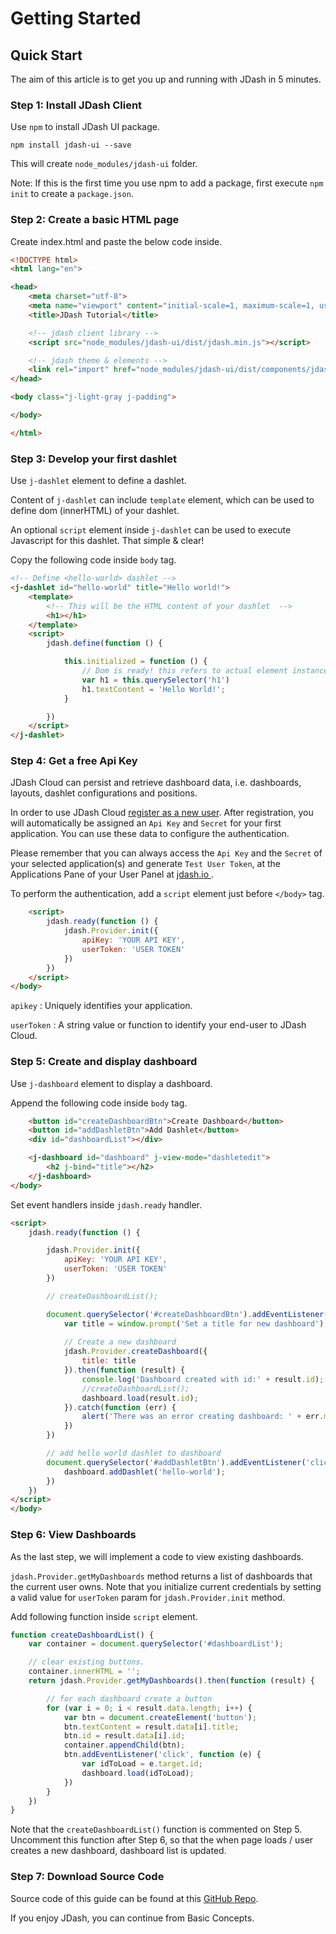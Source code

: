 # Getting Started

## Quick Start
The aim of this article is to get you up and running with JDash in 5 minutes.

### Step 1: Install JDash Client
Use ``npm`` to install JDash UI package.

```no-highlight
npm install jdash-ui --save
```

This will create ``node_modules/jdash-ui`` folder.

Note: If this is the first time you use npm to add a package, first execute ``npm init`` to create a ``package.json``.

### Step 2: Create a basic HTML page
Create index.html and paste the below code inside.

```html
<!DOCTYPE html>
<html lang="en">

<head>
    <meta charset="utf-8">
    <meta name="viewport" content="initial-scale=1, maximum-scale=1, user-scalable=no" />
    <title>JDash Tutorial</title>

    <!-- jdash client library -->
    <script src="node_modules/jdash-ui/dist/jdash.min.js"></script>

    <!-- jdash theme & elements -->
    <link rel="import" href="node_modules/jdash-ui/dist/components/jdash.html">
</head>

<body class="j-light-gray j-padding">

</body>

</html>
```

### Step 3: Develop your first dashlet
Use `j-dashlet` element to define a dashlet. 

Content of `j-dashlet` can include `template` element, which can be used to define dom (innerHTML) of your dashlet. 

An optional `script` element inside `j-dashlet` can be used to execute Javascript for this dashlet. That simple & clear!

Copy the following code inside `body` tag. 

```html
<!-- Define <hello-world> dashlet -->
<j-dashlet id="hello-world" title="Hello world!">
    <template>
        <!-- This will be the HTML content of your dashlet  -->
        <h1></h1>
    </template>
    <script>
        jdash.define(function () {

            this.initialized = function () {
                // Dom is ready! this refers to actual element instance.
                var h1 = this.querySelector('h1')
                h1.textContent = 'Hello World!';
            }

        })
    </script>
</j-dashlet>
```

### Step 4: Get a free Api Key
JDash Cloud can persist and retrieve dashboard data, i.e. dashboards, layouts, dashlet configurations and positions.

In order to use JDash Cloud <a href="https://app.jdash.io/#!/app/account/register" target="_blank">register as a new user</a>. After registration, you will automatically be assigned an ``Api Key`` and ``Secret`` for your first application. You can use these data to configure the authentication.

Please remember that you can always access the ``Api Key`` and the ``Secret`` of your selected application(s) and generate ``Test User Token``, at the Applications Pane of your User Panel at <a href="https://app.jdash.io" target="_blank">jdash.io </a>.

To perform the authentication, add a `script` element just before `</body>` tag.

```html
    <script>
        jdash.ready(function () {
            jdash.Provider.init({
                apiKey: 'YOUR API KEY',
                userToken: 'USER TOKEN'
            })
        })
    </script>
</body>
```
`apikey`
:  Uniquely identifies your application.

`userToken`
:  A string value or function to identify your end-user to JDash Cloud.

### Step 5: Create and display dashboard
Use `j-dashboard` element to display a dashboard. 

Append the following code inside `body` tag.

```html
    <button id="createDashboardBtn">Create Dashboard</button>
    <button id="addDashletBtn">Add Dashlet</button>
    <div id="dashboardList"></div>

    <j-dashboard id="dashboard" j-view-mode="dashletedit">
        <h2 j-bind="title"></h2>
    </j-dashboard>
</body>
```

Set event handlers inside `jdash.ready` handler.

```html
<script>
    jdash.ready(function () {

        jdash.Provider.init({
            apiKey: 'YOUR API KEY',
            userToken: 'USER TOKEN'
        })

        // createDashboardList();

        document.querySelector('#createDashboardBtn').addEventListener('click', function () {
            var title = window.prompt('Set a title for new dashboard');
 
            // Create a new dashboard
            jdash.Provider.createDashboard({
                title: title
            }).then(function (result) {
                console.log('Dashboard created with id:' + result.id);
                //createDashboardList();
                dashboard.load(result.id);
            }).catch(function (err) {
                alert('There was an error creating dashboard: ' + err.message || err)
            })
        })

        // add hello world dashlet to dashboard
        document.querySelector('#addDashletBtn').addEventListener('click', function (e) {
            dashboard.addDashlet('hello-world');
        })
    })
</script>
</body>
```

### Step 6: View Dashboards
As the last step, we will implement a code to view existing dashboards.

`jdash.Provider.getMyDashboards` method returns a list of dashboards that the current user owns. Note that you initialize current credentials by setting a valid value for `userToken` param for `jdash.Provider.init` method.

Add following function inside `script` element.

```javascript
function createDashboardList() {
    var container = document.querySelector('#dashboardList');

    // clear existing buttons.
    container.innerHTML = '';
    return jdash.Provider.getMyDashboards().then(function (result) {

        // for each dashboard create a button
        for (var i = 0; i < result.data.length; i++) {
            var btn = document.createElement('button');
            btn.textContent = result.data[i].title;
            btn.id = result.data[i].id;
            container.appendChild(btn);
            btn.addEventListener('click', function (e) {
                var idToLoad = e.target.id;
                dashboard.load(idToLoad);
            })
        }
    })
}
```
Note that the ``createDashboardList()`` function is commented on Step 5. Uncomment this function after Step 6, so that the when page loads / user creates a new dashboard, dashboard list is updated.

### Step 7: Download Source Code
Source code of this guide can be found at this [GitHub Repo](https://github.com/aibrite/jdash-tutorial).

If you enjoy JDash, you can continue from Basic Concepts.
